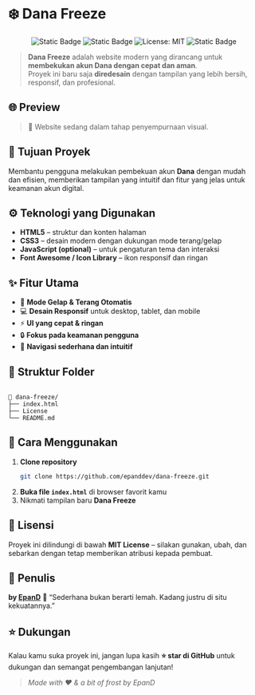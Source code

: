 # ❄️ Dana Freeze

<div align="center">

![Static Badge](https://img.shields.io/badge/Version-2.0-blue?style=flat-square)
![Static Badge](https://img.shields.io/badge/Build-Stable-success?style=flat-square)
![License: MIT](https://img.shields.io/badge/License-MIT-yellow.svg?style=flat-square)
![Static Badge](https://img.shields.io/badge/HTML-5-orange?style=flat-square)

</div>

> **Dana Freeze** adalah website modern yang dirancang untuk **membekukan akun Dana dengan cepat dan aman**.  
> Proyek ini baru saja **diredesain** dengan tampilan yang lebih bersih, responsif, dan profesional.  


## 🌐 Preview

> 🚧 Website sedang dalam tahap penyempurnaan visual.  

## 🧠 Tujuan Proyek

Membantu pengguna melakukan pembekuan akun **Dana** dengan mudah dan efisien, memberikan tampilan yang intuitif dan fitur yang jelas untuk keamanan akun digital.


## ⚙️ Teknologi yang Digunakan

- **HTML5** – struktur dan konten halaman  
- **CSS3** – desain modern dengan dukungan mode terang/gelap  
- **JavaScript (optional)** – untuk pengaturan tema dan interaksi  
- **Font Awesome / Icon Library** – ikon responsif dan ringan  


## ✨ Fitur Utama

- 🌙 **Mode Gelap & Terang Otomatis**  
- 💻 **Desain Responsif** untuk desktop, tablet, dan mobile  
- ⚡ **UI yang cepat & ringan**  
- 🔒 **Fokus pada keamanan pengguna**  
- 🧭 **Navigasi sederhana dan intuitif**


## 🧩 Struktur Folder

```

📁 dana-freeze/
├── index.html
├── License
└── README.md

````

## 🚀 Cara Menggunakan

1. **Clone repository**
   ```bash
   git clone https://github.com/epanddev/dana-freeze.git
   ```
2. **Buka file `index.html`** di browser favorit kamu
3. Nikmati tampilan baru **Dana Freeze**


## 📜 Lisensi

Proyek ini dilindungi di bawah **MIT License** – silakan gunakan, ubah, dan sebarkan dengan tetap memberikan atribusi kepada pembuat.


## 👤 Penulis

**by [EpanD](https://github.com/deandrisiburian)**
💬 “Sederhana bukan berarti lemah. Kadang justru di situ kekuatannya.”


## ⭐ Dukungan

Kalau kamu suka proyek ini,
jangan lupa kasih **⭐ star di GitHub** untuk dukungan dan semangat pengembangan lanjutan!


> *Made with ❤️ & a bit of frost by EpanD*
